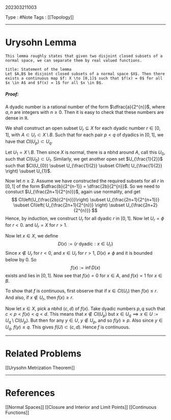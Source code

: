 202303211003

Type : #Note
Tags : [[Topology]]

---
# Urysohn Lemma
```ad-info
This lemma roughly states that given two disjoint closed subsets of a normal space, we can separate them by real valued functions.
```

```ad-note
title: Statement of the lemma
Let $A,B$ be disjoint closed subsets of a normal space $X$. Then there exists a continuous map $f: X \to [0,1]$ such that $f(x) = 0$ for all $x \in A$ and $f(x) = 1$ for all $x \in B$.
```
##### Proof:
A dyadic number is a rational number of the form $\dfrac{a}{2^{n}}$, where $a,n$ are integers with $n \ge 0$. Then it is easy to check that these numbers are dense in $\mathbb{R}$.

We shall construct an open subset $U_{r}\subseteq X$ for each dyadic number $r\in[0,1]$, with $A \subset U_{r} \subset X  \setminus B$. Such that for each pair $p<q$ of dyadics in $[0,1]$, we have that $Cl(U_{p}) \subset U_{q}$.

Let $U_{1} = X \setminus B$. Then since $X$ is normal, there is a nbhd around $A$, call this $U_{0}$, such that $Cl\left( U_{0} \right) \subset U_{1}$.
Similarly, we get another open set $U_{\frac{1}{2}}$ such that $Cl(U_{0}) \subset U_{\frac{1}{2}} \subset Cl\left( U_{\frac{1}{2}} \right) \subset U_{1}$.

Now let $n \ge 2$.
Assume we have constructed the required subsets for all $r$ in $[0,1]$ of the form $\dfrac{b}{2^{n-1}} = \dfrac{2b}{2^{n}}$.
So we need to constuct $U_{\frac{2n+1}{2^{n}}}$, again use normality, and get $$
Cl\left(U_{\frac{2b}{2^{n}}}\right) \subset U_{\frac{2n+1}{2^{n+1}}} \subset Cl\left( U_{\frac{2n+1}{2^{n}}} \right) \subset U_{\frac{2n+2}{2^{n}}} 
$$
Hence, by induction, we construct $U_{r}$ for all dyadic $r$ in $[0,1]$.
Now let $U_{r} = \phi$ for $r < 0$. and $U_{r} = X$ for $r > 1$.

Now let $x \in X$, we define $$
D(x) := \{ r\ \mathrm{dyadic} : x \in U_{r} \}
$$
Since $x \notin U_r$ for $r < 0$, and $x \in U_{r}$ for $r>1$, $D(x) \neq \phi$ and it is bounded below by 0. So $$
f(x) := \inf D(x)
$$
exists and lies in $[0,1]$.
Now see that $f(x) = 0$ for $x \in A$, and $f(x) = 1$ for $x \in B$.

To show that $f$ is continuous, first observe that if $x \in Cl(U_{r})$ then $f(x)\le r$.
And also, if $x \notin U_{r}$, then $f(x) \geq r$.

Now let $x \in X$, pick a nbhd $(c,d)$ of $f(x)$. Take dyadic numbers $p,q$ such that $c < p <f(x)< q < d$. 
This means that $x \notin Cl(U_{p})$ but $x \in U_{q} \implies x \in U := U_{q} \setminus Cl(U_{p})$.
But then for any $y \in U$, $y \notin U_{p}$, and so $f(y) \geq p$. Also since $y \in U_{q}$, $f(y)\le q$. This gives $f(U) \subset (c,d)$.
Hence $f$ is continuous.


---
# Related Problems
[[Urysohn Metrization Theorem]]

---
# References
[[Normal Spaces]]
[[Closure and Interior and Limit Points]]
[[Continuous Functions]]

